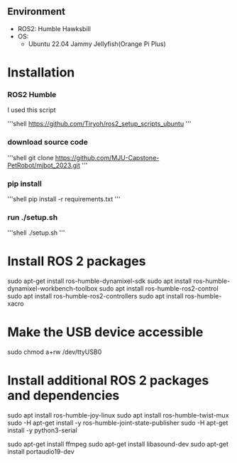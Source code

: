 

  
## Environment

- ROS2: Humble Hawksbill
- OS:
    - Ubuntu 22.04 Jammy Jellyfish(Orange Pi Plus)

# Installation
### ROS2 Humble

I used this script

'''shell
https://github.com/Tiryoh/ros2_setup_scripts_ubuntu
'''

### download source code
'''shell
git clone https://github.com/MJU-Capstone-PetRobot/mjbot_2023.git
'''

### pip install
'''shell
pip install -r requirements.txt
'''

### run ./setup.sh

'''shell
./setup.sh
'''


# Install ROS 2 packages
sudo apt-get install ros-humble-dynamixel-sdk
sudo apt install ros-humble-dynamixel-workbench-toolbox
sudo apt install ros-humble-ros2-control
sudo apt install ros-humble-ros2-controllers
sudo apt install ros-humble-xacro


# Make the USB device accessible
sudo chmod a+rw /dev/ttyUSB0


# Install additional ROS 2 packages and dependencies
sudo apt install ros-humble-joy-linux
sudo apt install ros-humble-twist-mux
sudo -H apt-get install -y ros-humble-joint-state-publisher
sudo -H apt-get install -y python3-serial

sudo apt-get install ffmpeg
sudo apt-get install libasound-dev
sudo apt-get install portaudio19-dev

